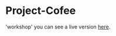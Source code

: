 # Project-Cofee
'workshop' 
you can see a live version [here](https://github.com/mariembenbrahem/coffeshop/).
